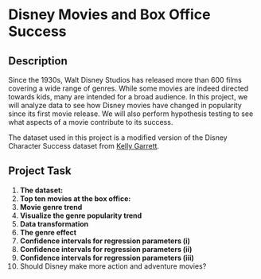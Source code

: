 # Disney Movies and Box Office Success
## Description
Since the 1930s, Walt Disney Studios has released more than 600 films covering a wide range of genres. While some movies are indeed directed towards kids, many are intended for a broad audience. In this project, we will analyze data to see how Disney movies have changed in popularity since its first movie release. We will also perform hypothesis testing to see what aspects of a movie contribute to its success.

The dataset used in this project is a modified version of the Disney Character Success dataset from [Kelly Garrett](https://data.world/kgarrett/disney-character-success-00-16).
## Project Task
1. **The dataset:**
2. **Top ten movies at the box office:**
3. **Movie genre trend**
4. **Visualize the genre popularity trend**
5. **Data transformation**
6. **The genre effect**
7. **Confidence intervals for regression parameters (i)**
8. **Confidence intervals for regression parameters (ii)**
9. **Confidence intervals for regression parameters (iii)**
10. Should Disney make more action and adventure movies?


